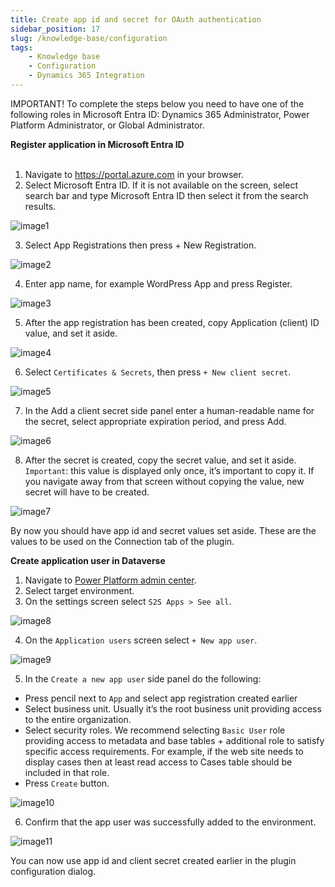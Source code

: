 ```yaml
---
title: Create app id and secret for OAuth authentication
sidebar_position: 17
slug: /knowledge-base/configuration
tags:
    - Knowledge base
    - Configuration
    - Dynamics 365 Integration
---
```


IMPORTANT! To complete the steps below you need to have one of the following roles in Microsoft Entra ID: Dynamics 365 Administrator, Power Platform Administrator, or Global Administrator.

**Register application in Microsoft Entra ID**<br></br>
1. Navigate to https://portal.azure.com in your browser.
2. Select Microsoft Entra ID. If it is not available on the screen, select search bar and type Microsoft Entra ID then select it from the search results.

![image1](../img/azure1.png)

3. Select App Registrations then press + New Registration.

![image2](../img/azure2.png)

4. Enter app name, for example WordPress App and press Register.

![image3](../img/azure-3.png)

5. After the app registration has been created, copy Application (client) ID value, and set it aside.

![image4](../img/azure-4.png)

6. Select `Certificates & Secrets`, then press `+ New client secret`.

![image5](../img/azure-5.png)

7. In the Add a client secret side panel enter a human-readable name for the secret, select appropriate expiration period, and press Add.

![image6](../img/azure-6.png)

8. After the secret is created, copy the secret value, and set it aside. `Important`: this value is displayed only once, it’s important to copy it. If you navigate away from that screen without copying the value, new secret will have to be created.

![image7](../img/azure-7.png)

By now you should have app id and secret values set aside. These are the values to be used on the Connection tab of the plugin.

**Create application user in Dataverse**


1. Navigate to [Power Platform admin center](https://admin.powerplatform.microsoft.com/).
2. Select target environment.
3. On the settings screen select `S2S Apps > See all`.

![image8](../img/azure-8.png)

4. On the `Application users` screen select `+ New app user`.

![image9](../img/azure-9.png)

5. In the `Create a new app user` side panel do the following:
  - Press pencil next to `App` and select app registration created earlier
  - Select business unit. Usually it’s the root business unit providing access to the entire organization.
  - Select security roles. We recommend selecting `Basic User` role providing access to metadata and base tables + additional role to satisfy specific access requirements. For example, if the web site needs to display cases then at least read access to Cases table should be included in that role.
  - Press `Create` button.

![image10](../img/azure-10.png)

6. Confirm that the app user was successfully added to the environment.

![image11](../img/azure-11.png)

You can now use app id and client secret created earlier in the plugin configuration dialog.